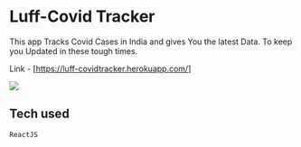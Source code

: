 # Luff-Covid Tracker

This app Tracks Covid Cases in India and gives You the latest Data. To keep you Updated in these tough times.

Link - [https://luff-covidtracker.herokuapp.com/]

<img src="https://i.imgur.com/dQhZWWF.png"/>

## Tech used
```
ReactJS

```


